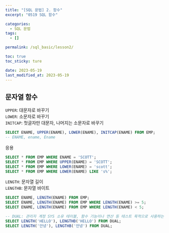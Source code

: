 ```yaml
---
title: "[SQL 문법] 2. 함수"
excerpt: "0519 SQL 함수"

categories:
  - SQL 문법
tags:
  - []

permalink: /sql_basic/lesson2/

toc: true
toc_sticky: ture

date: 2023-05-19
last_modified_at: 2023-05-19
---
```


## 문자열 함수

`UPPER`: 대문자로 바꾸기  
`LOWER`: 소문자로 바꾸기  
`INITCAP`: 첫글자만 대문자, 나머지는 소문자로 바꾸기  

```sql
SELECT ENAME, UPPER(ENAME), LOWER(ENAME), INITCAP(ENAME) FROM EMP;
-- ENAME, ename, Ename
```

응용  

```sql
SELECT * FROM EMP WHERE ENAME = 'SCOTT';
SELECT * FROM EMP WHERE UPPER(ENAME) = 'SCOTT';
SELECT * FROM EMP WHERE LOWER(ENAME) = 'scott';
SELECT * FROM EMP WHERE LOWER(ENAME) LIKE 's%';
```

`LENGTH`: 문자열 길이  
`LENGTHB`: 문자열 바이트  

```sql
SELECT ENAME, LENGTH(ENAME) FROM EMP;
SELECT ENAME, LENGTH(ENAME) FROM EMP WHERE LENGTH(ENAME) >= 5;
SELECT ENAME, LENGTH(ENAME) FROM EMP WHERE LENGTH(ENAME) < 5;
```

```sql
-- DUAL: 관리자 계정 SYS 소유 테이블, 함수 기능이나 연산 등 테스트 목적으로 사용하는 가상 테이블
SELECT LENGTH('HELLO'), LENGTHB('HELLO') FROM DUAL;
SELECT LENGTH('안녕'), LENGTHB('안녕') FROM DUAL;
```


